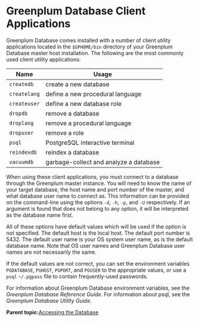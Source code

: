 # Greenplum Database Client Applications 

Greenplum Database comes installed with a number of client utility applications located in the `$GPHOME/bin` directory of your Greenplum Database master host installation. The following are the most commonly used client utility applications:

|Name|Usage|
|----|-----|
|`createdb`|create a new database|
|`createlang`|define a new procedural language|
|`createuser`|define a new database role|
|`dropdb`|remove a database|
|`droplang`|remove a procedural language|
|`dropuser`|remove a role|
|`psql`|PostgreSQL interactive terminal|
|`reindexdb`|reindex a database|
|`vacuumdb`|garbage-collect and analyze a database|

When using these client applications, you must connect to a database through the Greenplum master instance. You will need to know the name of your target database, the host name and port number of the master, and what database user name to connect as. This information can be provided on the command-line using the options `-d`, `-h`, `-p`, and `-U` respectively. If an argument is found that does not belong to any option, it will be interpreted as the database name first.

All of these options have default values which will be used if the option is not specified. The default host is the local host. The default port number is 5432. The default user name is your OS system user name, as is the default database name. Note that OS user names and Greenplum Database user names are not necessarily the same.

If the default values are not correct, you can set the environment variables `PGDATABASE`, `PGHOST`, `PGPORT`, and `PGUSER` to the appropriate values, or use a `psql` `~/.pgpass` file to contain frequently-used passwords.

For information about Greenplum Database environment variables, see the *Greenplum Database Reference Guide*. For information about psql, see the *Greenplum Database Utility Guide*.

**Parent topic:**[Accessing the Database](../../access_db/topics/g-accessing-the-database.html)

